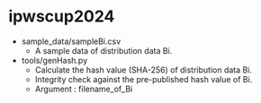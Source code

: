 # ipwscup2024

- sample_data/sampleBi.csv
  - A sample data of distribution data Bi.
- tools/genHash.py
  - Calculate the hash value (SHA-256) of distribution data Bi.
  - Integrity check against the pre-published hash value of Bi.
  - Argument : filename_of_Bi
